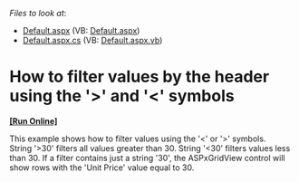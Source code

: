 <!-- default file list -->
*Files to look at*:

* [Default.aspx](./CS/WebSite/Default.aspx) (VB: [Default.aspx](./VB/WebSite/Default.aspx))
* [Default.aspx.cs](./CS/WebSite/Default.aspx.cs) (VB: [Default.aspx.vb](./VB/WebSite/Default.aspx.vb))
<!-- default file list end -->
# How to filter values by the header using the  '>' and '<' symbols
<!-- run online -->
**[[Run Online]](https://codecentral.devexpress.com/e2932/)**
<!-- run online end -->


<p>This example shows how to filter values using the '<' or '>' symbols. <br />
String '>30' filters all values greater than 30. String '<30' filters values less than 30. If a filter contains just a string '30', the ASPxGridView control will show rows with the 'Unit Price' value equal to 30.</p>

<br/>



